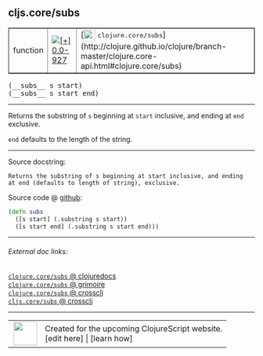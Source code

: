 ## cljs.core/subs



 <table border="1">
<tr>
<td>function</td>
<td><a href="https://github.com/cljsinfo/cljs-api-docs/tree/0.0-927"><img valign="middle" alt="[+] 0.0-927" title="Added in 0.0-927" src="https://img.shields.io/badge/+-0.0--927-lightgrey.svg"></a> </td>
<td>
[<img height="24px" valign="middle" src="http://i.imgur.com/1GjPKvB.png"> <samp>clojure.core/subs</samp>](http://clojure.github.io/clojure/branch-master/clojure.core-api.html#clojure.core/subs)
</td>
</tr>
</table>


 <samp>
(__subs__ s start)<br>
</samp>
 <samp>
(__subs__ s start end)<br>
</samp>

---

Returns the substring of `s` beginning at `start` inclusive, and ending at `end`
exclusive.

`end` defaults to the length of the string.

---




Source docstring:

```
Returns the substring of s beginning at start inclusive, and ending
at end (defaults to length of string), exclusive.
```


Source code @ [github](https://github.com/clojure/clojurescript/blob/r1.7.10/src/main/cljs/cljs/core.cljs#L2607-L2611):

```clj
(defn subs
  ([s start] (.substring s start))
  ([s start end] (.substring s start end)))
```

<!--
Repo - tag - source tree - lines:

 <pre>
clojurescript @ r1.7.10
└── src
    └── main
        └── cljs
            └── cljs
                └── <ins>[core.cljs:2607-2611](https://github.com/clojure/clojurescript/blob/r1.7.10/src/main/cljs/cljs/core.cljs#L2607-L2611)</ins>
</pre>

-->

---



###### External doc links:

[`clojure.core/subs` @ clojuredocs](http://clojuredocs.org/clojure.core/subs)<br>
[`clojure.core/subs` @ grimoire](http://conj.io/store/v1/org.clojure/clojure/1.7.0-beta3/clj/clojure.core/subs/)<br>
[`clojure.core/subs` @ crossclj](http://crossclj.info/fun/clojure.core/subs.html)<br>
[`cljs.core/subs` @ crossclj](http://crossclj.info/fun/cljs.core.cljs/subs.html)<br>

---

 <table>
<tr><td>
<img valign="middle" align="right" width="48px" src="http://i.imgur.com/Hi20huC.png">
</td><td>
Created for the upcoming ClojureScript website.<br>
[edit here] | [learn how]
</td></tr></table>

[edit here]:https://github.com/cljsinfo/cljs-api-docs/blob/master/cljsdoc/cljs.core_subs.cljsdoc
[learn how]:https://github.com/cljsinfo/cljs-api-docs/wiki/cljsdoc-files

<!--

This information was too distracting to show to readers, but I'll leave it
commented here since it is helpful to:

- pretty-print the data used to generate this document
- and show how to retrieve that data



The API data for this symbol:

```clj
{:description "Returns the substring of `s` beginning at `start` inclusive, and ending at `end`\nexclusive.\n\n`end` defaults to the length of the string.",
 :ns "cljs.core",
 :name "subs",
 :signature ["[s start]" "[s start end]"],
 :history [["+" "0.0-927"]],
 :type "function",
 :full-name-encode "cljs.core_subs",
 :source {:code "(defn subs\n  ([s start] (.substring s start))\n  ([s start end] (.substring s start end)))",
          :title "Source code",
          :repo "clojurescript",
          :tag "r1.7.10",
          :filename "src/main/cljs/cljs/core.cljs",
          :lines [2607 2611]},
 :full-name "cljs.core/subs",
 :clj-symbol "clojure.core/subs",
 :docstring "Returns the substring of s beginning at start inclusive, and ending\nat end (defaults to length of string), exclusive."}

```

Retrieve the API data for this symbol:

```clj
;; from Clojure REPL
(require '[clojure.edn :as edn])
(-> (slurp "https://raw.githubusercontent.com/cljsinfo/cljs-api-docs/catalog/cljs-api.edn")
    (edn/read-string)
    (get-in [:symbols "cljs.core/subs"]))
```

-->

